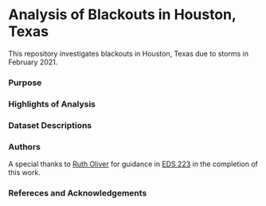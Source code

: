 # Analysis of Blackouts in Houston, Texas
This repository investigates blackouts in Houston, Texas due to storms in February 2021. 

### Purpose 

### Highlights of Analysis

### Dataset Descriptions

### Authors
A special thanks to [Ruth Oliver](https://github.com/ryoliver) for guidance in [EDS 223](https://eds-223-geospatial.github.io/) in the completion of this work. 

### Refereces and Acknowledgements 
